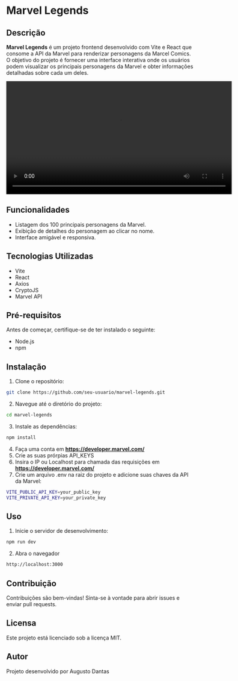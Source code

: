 # Marvel Legends

## Descrição
**Marvel Legends** é um projeto frontend desenvolvido com Vite e React que consome a API da Marvel para renderizar personagens da Marcel Comics. O objetivo do projeto é fornecer uma interface interativa onde os usuários podem visualizar os principais personagens da Marvel e obter informações detalhadas sobre cada um deles.

<video width="600" controls>
  <source src="src/assets/marvel-legends.mp4" type="video/mp4">
</video>

## Funcionalidades

- Listagem dos 100 principais personagens da Marvel.
- Exibição de detalhes do personagem ao clicar no nome.
- Interface amigável e responsiva.

## Tecnologias Utilizadas

- Vite
- React
- Axios
- CryptoJS
- Marvel API

## Pré-requisitos

Antes de começar, certifique-se de ter instalado o seguinte:

- Node.js
- npm

## Instalação
1. Clone o repositório:
```bash
git clone https://github.com/seu-usuario/marvel-legends.git
```
2. Navegue até o diretório do projeto:
```bash
cd marvel-legends
```
3. Instale as dependências:
```bash
npm install
```
4. Faça uma conta em **https://developer.marvel.com/**
5. Crie as suas prórpias API_KEYS
6. Insira o IP ou Localhost para chamada das requisições em **https://developer.marvel.com/**
7. Crie um arquivo .env na raiz do projeto e adicione suas chaves da API da Marvel:
```bash
VITE_PUBLIC_API_KEY=your_public_key
VITE_PRIVATE_API_KEY=your_private_key
```

## Uso 
1. Inicie o servidor de desenvolvimento:
```bash
npm run dev
```
2. Abra o navegador
```bash
http://localhost:3000
``` 

## Contribuição
Contribuições são bem-vindas! Sinta-se à vontade para abrir issues e enviar pull requests.

## Licensa
Este projeto está licenciado sob a licença MIT.

## Autor
Projeto desenvolvido por Augusto Dantas
